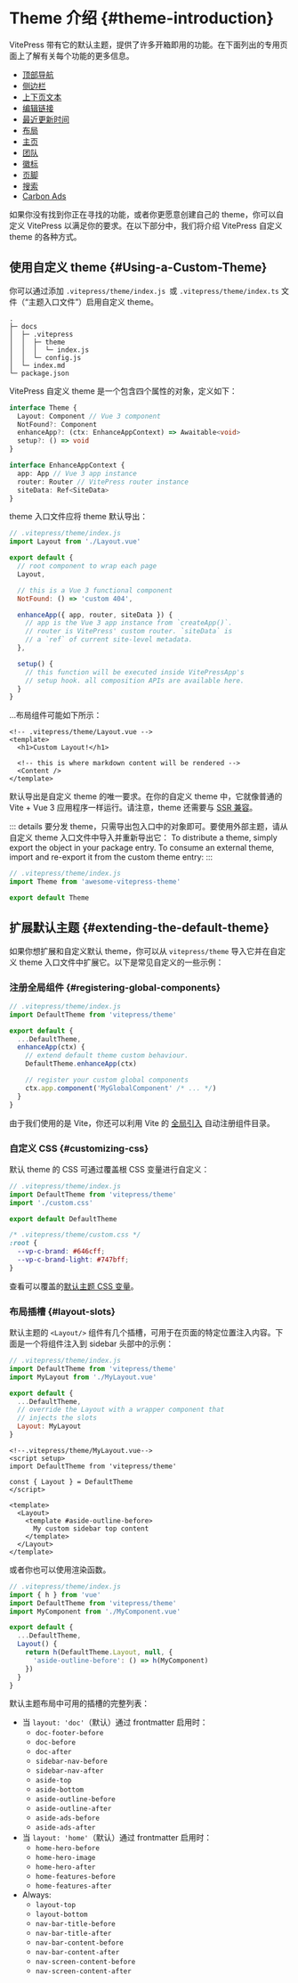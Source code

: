 # Theme 介绍 {#theme-introduction}

VitePress 带有它的默认主题，提供了许多开箱即用的功能。在下面列出的专用页面上了解有关每个功能的更多信息。

- [顶部导航](./theme-nav)
- [侧边栏](./theme-sidebar)
- [上下页文本](./theme-prev-next-link)
- [编辑链接](./theme-edit-link)
- [最近更新时间](./theme-last-updated)
- [布局](./theme-layout)
- [主页](./theme-home-page)
- [团队](./theme-team-page)
- [徽标](./theme-badge)
- [页脚](./theme-footer)
- [搜索](./theme-search)
- [Carbon Ads](./theme-carbon-ads)

如果你没有找到你正在寻找的功能，或者你更愿意创建自己的 theme，你可以自定义 VitePress 以满足你的要求。在以下部分中，我们将介绍 VitePress 自定义 theme 的各种方式。

## 使用自定义 theme {#Using-a-Custom-Theme}

你可以通过添加 `.vitepress/theme/index.js `或 `.vitepress/theme/index.ts` 文件（“主题入口文件”）启用自定义 theme。

```
.
├─ docs
│  ├─ .vitepress
│  │  ├─ theme
│  │  │  └─ index.js
│  │  └─ config.js
│  └─ index.md
└─ package.json
```

VitePress 自定义 theme 是一个包含四个属性的对象，定义如下：

```ts
interface Theme {
  Layout: Component // Vue 3 component
  NotFound?: Component
  enhanceApp?: (ctx: EnhanceAppContext) => Awaitable<void>
  setup?: () => void
}

interface EnhanceAppContext {
  app: App // Vue 3 app instance
  router: Router // VitePress router instance
  siteData: Ref<SiteData>
}
```

theme 入口文件应将 theme 默认导出：

```js
// .vitepress/theme/index.js
import Layout from './Layout.vue'

export default {
  // root component to wrap each page
  Layout,

  // this is a Vue 3 functional component
  NotFound: () => 'custom 404',

  enhanceApp({ app, router, siteData }) {
    // app is the Vue 3 app instance from `createApp()`.
    // router is VitePress' custom router. `siteData` is
    // a `ref` of current site-level metadata.
  },

  setup() {
    // this function will be executed inside VitePressApp's
    // setup hook. all composition APIs are available here.
  }
}
```

...布局组件可能如下所示：

```vue
<!-- .vitepress/theme/Layout.vue -->
<template>
  <h1>Custom Layout!</h1>

  <!-- this is where markdown content will be rendered -->
  <Content />
</template>
```

默认导出是自定义 theme 的唯一要求。在你的自定义 theme 中，它就像普通的 Vite + Vue 3 应用程序一样运行。请注意，theme 还需要与 [SSR 兼容](./using-vue#browser-api-access-restrictions)。

::: details 要分发 theme，只需导出包入口中的对象即可。要使用外部主题，请从自定义 theme 入口文件中导入并重新导出它：
To distribute a theme, simply export the object in your package entry. To consume an external theme, import and re-export it from the custom theme entry:
:::

```js
// .vitepress/theme/index.js
import Theme from 'awesome-vitepress-theme'

export default Theme
```

## 扩展默认主题 {#extending-the-default-theme}

如果你想扩展和自定义默认 theme，你可以从 `vitepress/theme` 导入它并在自定义 theme 入口文件中扩展它。以下是常见自定义的一些示例：

### 注册全局组件 {#registering-global-components}

```js
// .vitepress/theme/index.js
import DefaultTheme from 'vitepress/theme'

export default {
  ...DefaultTheme,
  enhanceApp(ctx) {
    // extend default theme custom behaviour.
    DefaultTheme.enhanceApp(ctx)

    // register your custom global components
    ctx.app.component('MyGlobalComponent' /* ... */)
  }
}
```

由于我们使用的是 Vite，你还可以利用 Vite 的 [全局引入](https://cn.vitejs.dev/guide/features.html#glob-import) 自动注册组件目录。

### 自定义 CSS {#customizing-css}

默认 theme 的 CSS 可通过覆盖根 CSS 变量进行自定义：

```js
// .vitepress/theme/index.js
import DefaultTheme from 'vitepress/theme'
import './custom.css'

export default DefaultTheme
```

```css
/* .vitepress/theme/custom.css */
:root {
  --vp-c-brand: #646cff;
  --vp-c-brand-light: #747bff;
}
```

查看可以覆盖的[默认主题 CSS 变量](https://github.com/vuejs/vitepress/blob/main/src/client/theme-default/styles/vars.css)。

### 布局插槽 {#layout-slots}

默认主题的 `<Layout/>` 组件有几个插槽，可用于在页面的特定位置注入内容。下面是一个将组件注入到 sidebar 头部中的示例：

```js
// .vitepress/theme/index.js
import DefaultTheme from 'vitepress/theme'
import MyLayout from './MyLayout.vue'

export default {
  ...DefaultTheme,
  // override the Layout with a wrapper component that
  // injects the slots
  Layout: MyLayout
}
```

```vue
<!--.vitepress/theme/MyLayout.vue-->
<script setup>
import DefaultTheme from 'vitepress/theme'

const { Layout } = DefaultTheme
</script>

<template>
  <Layout>
    <template #aside-outline-before>
      My custom sidebar top content
    </template>
  </Layout>
</template>
```

或者你也可以使用渲染函数。

```js
// .vitepress/theme/index.js
import { h } from 'vue'
import DefaultTheme from 'vitepress/theme'
import MyComponent from './MyComponent.vue'

export default {
  ...DefaultTheme,
  Layout() {
    return h(DefaultTheme.Layout, null, {
      'aside-outline-before': () => h(MyComponent)
    })
  }
}
```

默认主题布局中可用的插槽的完整列表：

- 当 `layout: 'doc'`（默认）通过 frontmatter 启用时：
  - `doc-footer-before`
  - `doc-before`
  - `doc-after`
  - `sidebar-nav-before`
  - `sidebar-nav-after`
  - `aside-top`
  - `aside-bottom`
  - `aside-outline-before`
  - `aside-outline-after`
  - `aside-ads-before`
  - `aside-ads-after`
- 当 `layout: 'home'`（默认）通过 frontmatter 启用时：
  - `home-hero-before`
  - `home-hero-image`
  - `home-hero-after`
  - `home-features-before`
  - `home-features-after`
- Always:
  - `layout-top`
  - `layout-bottom`
  - `nav-bar-title-before`
  - `nav-bar-title-after`
  - `nav-bar-content-before`
  - `nav-bar-content-after`
  - `nav-screen-content-before`
  - `nav-screen-content-after`
